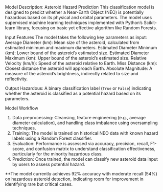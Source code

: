Model Description: Asteroid Hazard Prediction
This classification model is designed to predict whether a Near-Earth Object (NEO) is potentially hazardous based on its physical and orbital parameters. 
The model uses supervised machine learning techniques implemented with Python’s Scikit-learn library, focusing on basic yet effective algorithm like Random Forests.

Input Features
The model takes the following key parameters as input:
Average Diameter (km): Mean size of the asteroid, calculated from estimated minimum and maximum diameters.
Estimated Diameter Minimum (km): Lower bound of the asteroid’s estimated size.
Estimated Diameter Maximum (km): Upper bound of the asteroid’s estimated size.
Relative Velocity (km/h): Speed of the asteroid relative to Earth.
Miss Distance (km): Closest distance the asteroid will approach Earth.
Absolute Magnitude: A measure of the asteroid’s brightness, indirectly related to size and reflectivity.

Output
Hazardous: A binary classification label (`True` or `False`) indicating whether the asteroid is classified as a potential hazard based on its parameters.

Model Workflow
1. Data preprocessing: Cleansing, feature engineering (e.g., average diameter calculation), and handling class imbalance using oversampling techniques.
2. Training: The model is trained on historical NEO data with known hazard labels using a Random Forest classifier.
3. Evaluation: Performance is assessed via accuracy, precision, recall, F1-score, and confusion matrix to understand classification effectiveness, particularly for the minority hazardous class.
4. Prediction: Once trained, the model can classify new asteroid data input by users to assess potential hazard.

**The model currently achieves 92% accuracy with moderate recall (54%) on hazardous asteroid detection, indicating room for improvement in identifying rare but critical cases.